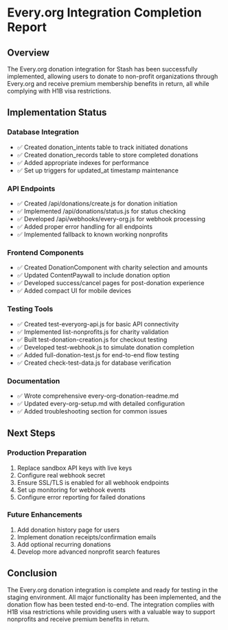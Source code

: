 # Every.org Integration Completion Report

## Overview

The Every.org donation integration for Stash has been successfully implemented, allowing users to donate to non-profit organizations through Every.org and receive premium membership benefits in return, all while complying with H1B visa restrictions.

## Implementation Status

### Database Integration
- ✅ Created donation_intents table to track initiated donations
- ✅ Created donation_records table to store completed donations
- ✅ Added appropriate indexes for performance
- ✅ Set up triggers for updated_at timestamp maintenance

### API Endpoints
- ✅ Created /api/donations/create.js for donation initiation
- ✅ Implemented /api/donations/status.js for status checking
- ✅ Developed /api/webhooks/every-org.js for webhook processing
- ✅ Added proper error handling for all endpoints
- ✅ Implemented fallback to known working nonprofits

### Frontend Components
- ✅ Created DonationComponent with charity selection and amounts
- ✅ Updated ContentPaywall to include donation option
- ✅ Developed success/cancel pages for post-donation experience
- ✅ Added compact UI for mobile devices

### Testing Tools
- ✅ Created test-everyorg-api.js for basic API connectivity
- ✅ Implemented list-nonprofits.js for charity validation
- ✅ Built test-donation-creation.js for checkout testing
- ✅ Developed test-webhook.js to simulate donation completion
- ✅ Added full-donation-test.js for end-to-end flow testing
- ✅ Created check-test-data.js for database verification

### Documentation
- ✅ Wrote comprehensive every-org-donation-readme.md
- ✅ Updated every-org-setup.md with detailed configuration
- ✅ Added troubleshooting section for common issues

## Next Steps

### Production Preparation
1. Replace sandbox API keys with live keys
2. Configure real webhook secret
3. Ensure SSL/TLS is enabled for all webhook endpoints
4. Set up monitoring for webhook events
5. Configure error reporting for failed donations

### Future Enhancements
1. Add donation history page for users
2. Implement donation receipts/confirmation emails
3. Add optional recurring donations
4. Develop more advanced nonprofit search features

## Conclusion

The Every.org donation integration is complete and ready for testing in the staging environment. All major functionality has been implemented, and the donation flow has been tested end-to-end. The integration complies with H1B visa restrictions while providing users with a valuable way to support nonprofits and receive premium benefits in return.
